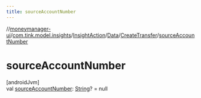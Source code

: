 ```yaml
---
title: sourceAccountNumber
---
```

//[moneymanager-ui](../../../../../index.html)/[com.tink.model.insights](../../../index.html)/[InsightAction](../../index.html)/[Data](../index.html)/[CreateTransfer](index.html)/[sourceAccountNumber](source-account-number.html)



# sourceAccountNumber



[androidJvm]\
val [sourceAccountNumber](source-account-number.html): [String](https://kotlinlang.org/api/latest/jvm/stdlib/kotlin/-string/index.html)? = null




